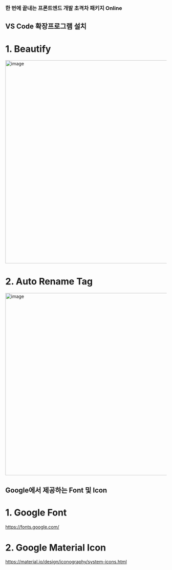 ### 한 번에 끝내는 프론트엔드 개발 초격차 패키지 Online

## VS Code 확장프로그램 설치
# 1. Beautify
<img width="632" alt="image" src="https://user-images.githubusercontent.com/104338516/169545201-91ca04f8-9264-473b-9e90-64862cd28082.png">

# 2. Auto Rename Tag
<img width="567" alt="image" src="https://user-images.githubusercontent.com/104338516/169546152-a10cfe3d-1d95-4e3a-986c-4ab43a69b066.png">

## Google에서 제공하는 Font 및 Icon
# 1. Google Font
https://fonts.google.com/

# 2. Google Material Icon
https://material.io/design/iconography/system-icons.html
